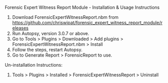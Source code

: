 Forensic Expert Witness Report Module - Installation & Usage Instructions

1. Download ForensicExpertWitnessReport.nbm from https://github.com/chriswipat/forensic_expert_witness_report_module/releases
2. Run Autopsy, version 3.0.7 or above.
3. Go to Tools > Plugins > Downloaded > Add plugins > ForensicExpertWitnessReport.nbm > Install
4. Follow the steps, restart Autopsy.
5. Go to Generate Report > ForensicReport to use.

Un-installation Instructions:

1. Tools > Plugins > Installed > ForensicExpertWitnessReport > Uninstall
